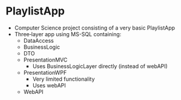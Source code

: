 # PlaylistApp

- Computer Science project consisting of a very basic PlaylistApp
- Three‐layer app using MS-SQL containing:
  - DataAccess
  - BusinessLogic
  - DTO
  - PresentationMVC
    - Uses BusinessLogicLayer directly (instead of webAPI)   
  - PresentationWPF
    - Very limited functionality
    - Uses webAPI
  - WebAPI
 
  
